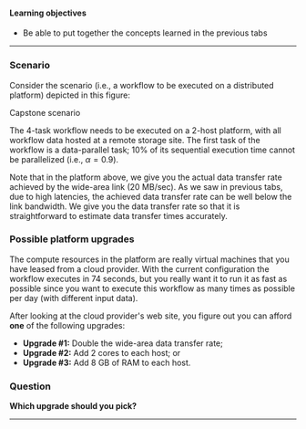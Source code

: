 
#### Learning objectives

  - Be able to put together the concepts learned in the previous tabs  

---

### Scenario

Consider the scenario (i.e., a workflow to be executed on a distributed platform)
depicted in this figure: 

<object class="figure" type="image/svg+xml" data="{{ site.baseurl }}/public/img/workflows/workflow_capstone.svg">Capstone scenario</object>

The 4-task workflow needs to be executed on a 2-host platform, with all
workflow data hosted at a remote storage site.  The first task of the
workflow is a data-parallel task; 10% of its sequential execution time
cannot be parallelized (i.e., $\alpha = 0.9$).

Note that in the platform above, we give you the actual data transfer rate
achieved by the wide-area link (20 MB/sec). As we saw in previous tabs, due
to high latencies, the achieved data transfer rate can be well below the
link bandwidth.  We give you the data transfer rate so that it
is straightforward to estimate data transfer times accurately.

### Possible platform upgrades

The compute resources in the platform are really virtual machines that 
you have leased from a cloud provider.  With the current configuration
the workflow executes in 74 seconds, but you really want it to run it 
as fast as possible since you want to execute this workflow as many times
as possible per day (with different input data). 

After looking at the cloud provider's web site, you 
figure out you can afford **one** of the following upgrades:

  - **Upgrade #1:** Double the wide-area data transfer rate;
  - **Upgrade #2:** Add 2 cores to each host; or
  - **Upgrade #3:** Add 8 GB of RAM to each host.

### Question

**Which upgrade should you pick?**


---
